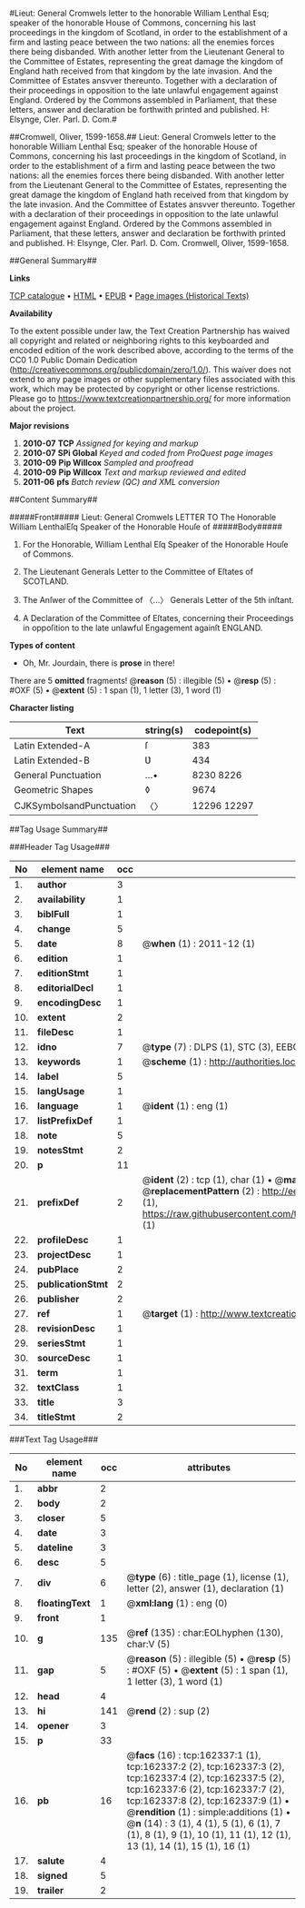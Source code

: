 #Lieut: General Cromwels letter to the honorable William Lenthal Esq; speaker of the honorable House of Commons, concerning his last proceedings in the kingdom of Scotland, in order to the establishment of a firm and lasting peace between the two nations: all the enemies forces there being disbanded. With another letter from the Lieutenant General to the Committee of Estates, representing the great damage the kingdom of England hath received from that kingdom by the late invasion. And the Committee of Estates ansvver thereunto. Together with a declaration of their proceedings in opposition to the late unlawful engagement against England. Ordered by the Commons assembled in Parliament, that these letters, answer and declaration be forthwith printed and published. H: Elsynge, Cler. Parl. D. Com.#

##Cromwell, Oliver, 1599-1658.##
Lieut: General Cromwels letter to the honorable William Lenthal Esq; speaker of the honorable House of Commons, concerning his last proceedings in the kingdom of Scotland, in order to the establishment of a firm and lasting peace between the two nations: all the enemies forces there being disbanded. With another letter from the Lieutenant General to the Committee of Estates, representing the great damage the kingdom of England hath received from that kingdom by the late invasion. And the Committee of Estates ansvver thereunto. Together with a declaration of their proceedings in opposition to the late unlawful engagement against England. Ordered by the Commons assembled in Parliament, that these letters, answer and declaration be forthwith printed and published. H: Elsynge, Cler. Parl. D. Com.
Cromwell, Oliver, 1599-1658.

##General Summary##

**Links**

[TCP catalogue](http://www.ota.ox.ac.uk/tcp/)  • 
[HTML](http://tei.it.ox.ac.uk/tcp/Texts-HTML/free/A80/A80940.html)  • 
[EPUB](http://tei.it.ox.ac.uk/tcp/Texts-EPUB/free/A80/A80940.epub) • 
[Page images (Historical Texts)](https://historicaltexts.jisc.ac.uk/eebo-99864746e)

**Availability**

To the extent possible under law, the Text Creation Partnership has waived all copyright and related or neighboring rights to this keyboarded and encoded edition of the work described above, according to the terms of the CC0 1.0 Public Domain Dedication (http://creativecommons.org/publicdomain/zero/1.0/). This waiver does not extend to any page images or other supplementary files associated with this work, which may be protected by copyright or other license restrictions. Please go to https://www.textcreationpartnership.org/ for more information about the project.

**Major revisions**

1. __2010-07__ __TCP__ *Assigned for keying and markup*
1. __2010-07__ __SPi Global__ *Keyed and coded from ProQuest page images*
1. __2010-09__ __Pip Willcox__ *Sampled and proofread*
1. __2010-09__ __Pip Willcox__ *Text and markup reviewed and edited*
1. __2011-06__ __pfs__ *Batch review (QC) and XML conversion*

##Content Summary##

#####Front#####
Lieut: General Cromwels LETTER TO The Honorable
William LenthalEſq Speaker of the Honorable Houſe of
#####Body#####

1. For the Honorable, William Lenthal
Eſq Speaker of the Honorable Houſe of Commons.

1. The Lieutenant Generals Letter to the Committee of Eſtates of SCOTLAND.

1. The Anſwer of the Committee of
〈…〉 Generals Letter of the 5th inſtant.

1. A Declaration of the Committee of Eſtates, concerning their Proceedings in oppoſition to the late unlawful Engagement againſt ENGLAND.

**Types of content**

  * Oh, Mr. Jourdain, there is **prose** in there!

There are 5 **omitted** fragments! 
 @__reason__ (5) : illegible (5)  •  @__resp__ (5) : #OXF (5)  •  @__extent__ (5) : 1 span (1), 1 letter (3), 1 word (1)

**Character listing**


|Text|string(s)|codepoint(s)|
|---|---|---|
|Latin Extended-A|ſ|383|
|Latin Extended-B|Ʋ|434|
|General Punctuation|…•|8230 8226|
|Geometric Shapes|◊|9674|
|CJKSymbolsandPunctuation|〈〉|12296 12297|

##Tag Usage Summary##

###Header Tag Usage###

|No|element name|occ|attributes|
|---|---|---|---|
|1.|__author__|3||
|2.|__availability__|1||
|3.|__biblFull__|1||
|4.|__change__|5||
|5.|__date__|8| @__when__ (1) : 2011-12 (1)|
|6.|__edition__|1||
|7.|__editionStmt__|1||
|8.|__editorialDecl__|1||
|9.|__encodingDesc__|1||
|10.|__extent__|2||
|11.|__fileDesc__|1||
|12.|__idno__|7| @__type__ (7) : DLPS (1), STC (3), EEBO-CITATION (1), PROQUEST (1), VID (1)|
|13.|__keywords__|1| @__scheme__ (1) : http://authorities.loc.gov/ (1)|
|14.|__label__|5||
|15.|__langUsage__|1||
|16.|__language__|1| @__ident__ (1) : eng (1)|
|17.|__listPrefixDef__|1||
|18.|__note__|5||
|19.|__notesStmt__|2||
|20.|__p__|11||
|21.|__prefixDef__|2| @__ident__ (2) : tcp (1), char (1)  •  @__matchPattern__ (2) : ([0-9\-]+):([0-9IVX]+) (1), (.+) (1)  •  @__replacementPattern__ (2) : http://eebo.chadwyck.com/downloadtiff?vid=$1&page=$2 (1), https://raw.githubusercontent.com/textcreationpartnership/Texts/master/tcpchars.xml#$1 (1)|
|22.|__profileDesc__|1||
|23.|__projectDesc__|1||
|24.|__pubPlace__|2||
|25.|__publicationStmt__|2||
|26.|__publisher__|2||
|27.|__ref__|1| @__target__ (1) : http://www.textcreationpartnership.org/docs/. (1)|
|28.|__revisionDesc__|1||
|29.|__seriesStmt__|1||
|30.|__sourceDesc__|1||
|31.|__term__|1||
|32.|__textClass__|1||
|33.|__title__|3||
|34.|__titleStmt__|2||


###Text Tag Usage###

|No|element name|occ|attributes|
|---|---|---|---|
|1.|__abbr__|2||
|2.|__body__|2||
|3.|__closer__|5||
|4.|__date__|3||
|5.|__dateline__|3||
|6.|__desc__|5||
|7.|__div__|6| @__type__ (6) : title_page (1), license (1), letter (2), answer (1), declaration (1)|
|8.|__floatingText__|1| @__xml:lang__ (1) : eng (0)|
|9.|__front__|1||
|10.|__g__|135| @__ref__ (135) : char:EOLhyphen (130), char:V (5)|
|11.|__gap__|5| @__reason__ (5) : illegible (5)  •  @__resp__ (5) : #OXF (5)  •  @__extent__ (5) : 1 span (1), 1 letter (3), 1 word (1)|
|12.|__head__|4||
|13.|__hi__|141| @__rend__ (2) : sup (2)|
|14.|__opener__|3||
|15.|__p__|33||
|16.|__pb__|16| @__facs__ (16) : tcp:162337:1 (1), tcp:162337:2 (2), tcp:162337:3 (2), tcp:162337:4 (2), tcp:162337:5 (2), tcp:162337:6 (2), tcp:162337:7 (2), tcp:162337:8 (2), tcp:162337:9 (1)  •  @__rendition__ (1) : simple:additions (1)  •  @__n__ (14) : 3 (1), 4 (1), 5 (1), 6 (1), 7 (1), 8 (1), 9 (1), 10 (1), 11 (1), 12 (1), 13 (1), 14 (1), 15 (1), 16 (1)|
|17.|__salute__|4||
|18.|__signed__|5||
|19.|__trailer__|2||

